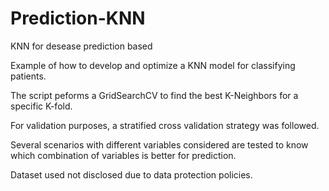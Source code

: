 # Prediction-KNN
KNN for desease prediction based

Example of how to develop and optimize a KNN model for classifying patients.

The script peforms a GridSearchCV to find the best K-Neighbors for a specific K-fold.

For validation purposes, a stratified cross validation strategy was followed.

Several scenarios with different variables considered are tested to know which combination of variables is better for prediction.

Dataset used not disclosed due to data protection policies.
